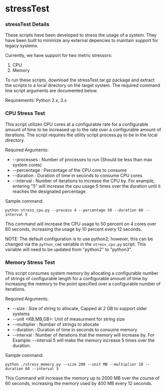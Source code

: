 # stressTest

### stressTest Details
These scripts have been developed to stress the usage of a system. They have been built to minimize any external depencies to maintain support for legacy systems.

Currently, we have support for two metric stressors: 
1. CPU
1. Memory 

To run these scripts, download the stressTest.tar.gz package and extract the scripts to a local directory on the target system. The required command line script arguments are documented below. 

Requirements:
Python 2.x, 3.x 

### CPU Stress Test
This script utilizes CPU cores at a configurable rate for a configurable amount of time to be increased up to the rate over a configurable amount of iterations. The script requires the utility script process.py to be in the local directory. 

Required Arguments:
* --processes <integer>: Number of processes to run (Should be less than max system cores)
* --percentage <integer>: Percentage of the CPU core to consume
* --duration <integer>: Duration of time in seconds to consume CPU cores
* --interval <integer>: Number of iterations to increase the CPU by. For example, entering "5" will increase the cpu usage 5 times over the duration until it reaches the designated percentage.

Sample command: 
```
python stress_cpu.py --process 4 --percentage 50 --duration 60 --interval 5
```
This command will increase the CPU usage to 50 percent on 4 cores over 60 seconds, increasing the usage by 10 percent every 12 seconds.

NOTE: The default configuration is to use python2; however, this can be changed via the `python_cmd` variable in the `stress_cpu.py` script. This variable will need to be updated from "python2" to "python3".

### Memory Stress Test
This script consumes system memory by allocating a configurable number of strings of configurable length for a configurable amount of time by increasing the memory to the point specified over a configurable number of iterations.

Required Arguments:
* --size <integer>: Size of string to allocate, Capped at 2 GB to support older systems
* --unit <KB,MB,GB>: Unit of measurment for string size
* --multiplier <integer>: Number of strings to allocate
* --duration <integer>: Duration of time in seconds to consume memory
* --interval <integer>: Number of iterations that the memory will increase by. For Example: --interval 5 will make the memory increase 5 times over the duration.

Sample command: 
```
python ./stress_memory.py --size 200 --unit MB --multiplier 10 --duration 60 --interval 5
```
This Command will increase the memory up to 2000 MB over the course of 60 seconds, increasing the memory used by 400 MB every 12 seconds. 
